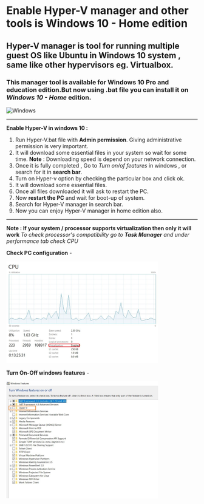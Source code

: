 # Enable Hyper-V manager and other tools is Windows 10 - Home edition 
## Hyper-V manager is tool for running multiple guest OS like Ubuntu in Windows 10 system , same like other hypervisors eg. Virtualbox.
### This manager tool is available for Windows 10 Pro and education edition.But now using .bat file you can install it on *Windows 10 - Home* edition.

<p>
<img alt="Windows" src="https://img.shields.io/badge/Windows-0078D6?style=for-the-badge&logo=windows&logoColor=white" />
</p>
	
  
--- 

**Enable Hyper-V in windows 10 :** 
1. Run Hyper-V.bat file with **Admin permission**. Giving administrative permission is very important.
2. It will download some essential files in your system so wait for some time. **Note** : Downloading speed is depend on your network connection. 
3. Once it is fully completed , Go to *Turn on/of features* in windows , or search for it in **search bar**. 
5. Turn on Hyper-v option by checking the particular box and click ok.
6. It will download some essential files.
7. Once all files downloaded it will ask to restart the PC. 
8. Now **restart the PC** and wait for boot-up of system.
9. Search for Hyper-V manager in search bar.
10. Now you can enjoy Hyper-V manager in home edition also.

---

**Note : If your system / processor supports virtualization then only it will work**
*To check processor's compatibility go to **Task Manager** and under performance tab check CPU*

**Check PC configuration** - <br/>
<p>
<img alt="CPU" src="https://github.com/ishanjogalekar/Windows10-Home-HyperV-enable/blob/main/Images/CPU.JPG" width="400"/>
</p>

**Turn On-Off windows features** - <br/> 
<p>
<img alt="turn-on" src="https://github.com/ishanjogalekar/Windows10-Home-HyperV-enable/blob/main/Images/turn-on.JPG" width="400"/>
</p>
